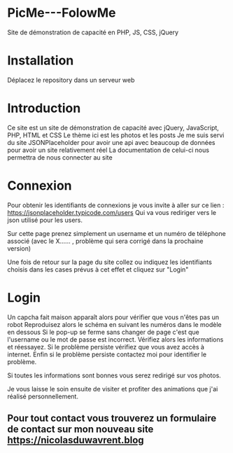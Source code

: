 # PicMe---FolowMe
Site de démonstration de capacité en PHP, JS, CSS, jQuery

# Installation

Déplacez le repository dans un serveur web

# Introduction

Ce site est un site de démonstration de capacité avec jQuery, JavaScript, PHP, HTML et CSS
Le thème ici est les photos et les posts
Je me suis servi du site JSONPlaceholder pour avoir une api avec beaucoup de données pour avoir un site relativement réel
La documentation de celui-ci nous permettra de nous connecter au site

# Connexion

Pour obtenir les identifiants de connexions je vous invite à aller sur ce lien : https://jsonplaceholder.typicode.com/users
Qui va vous rediriger vers le json utilisé pour les users.

Sur cette page prenez simplement un username et un numéro de téléphone associé (avec le X...... , problème qui sera corrigé dans la prochaine version)

Une fois de retour sur la page du site collez ou indiquez les identifiants choisis dans les cases prévus à cet effet et cliquez sur "Login"

# Login

Un capcha fait maison apparaît alors pour vérifier que vous n'êtes pas un robot
Reproduisez alors le schéma en suivant les numéros dans le modèle en dessous
Si le pop-up se ferme sans changer de page c'est que l'username ou le mot de passe est incorrect. Vérifiez alors les informations et réessayez. Si le problème persiste vérifiez que vous avez accès à internet. Enfin si le problème persiste contactez moi pour identifier le problème.

Si toutes les informations sont bonnes vous serez redirigé sur vos photos.

Je vous laisse le soin ensuite de visiter et profiter des animations que j'ai réalisé personnellement.

## Pour tout contact vous trouverez un formulaire de contact sur mon nouveau site https://nicolasduwavrent.blog
